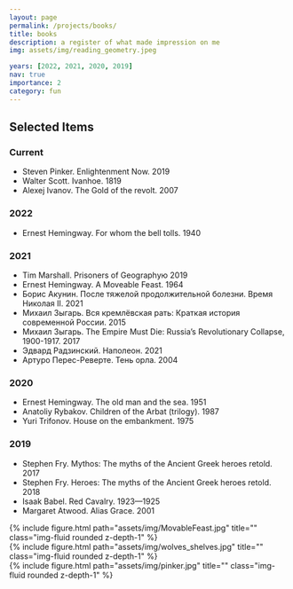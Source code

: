 ```yaml
---
layout: page
permalink: /projects/books/
title: books
description: a register of what made impression on me
img: assets/img/reading_geometry.jpeg

years: [2022, 2021, 2020, 2019]
nav: true
importance: 2
category: fun
---
```


## Selected Items

### Current
* Steven Pinker. Enlightenment Now. 2019
* Walter Scott. Ivanhoe. 1819
* Alexej Ivanov. The Gold of the revolt. 2007

### 2022
* Ernest Hemingway. For whom the bell tolls. 1940

### 2021
* Tim Marshall. Prisoners of Geographyю 2019
* Ernest Hemingway. A Moveable Feast. 1964
* Борис Акунин. После тяжелой продолжительной болезни. Время Николая II. 2021
* Михаил Зыгарь. Вся кремлёвская рать: Краткая история современной России. 2015
* Михаил Зыгарь. The Empire Must Die: Russia’s Revolutionary Collapse, 1900-1917. 2017
* Эдвард Радзинский. Наполеон. 2021
* Артуро Перес-Реверте. Тень орла. 2004

### 2020
* Ernest Hemingway. The old man and the sea. 1951
* Anatoliy Rybakov. Children of the Arbat (trilogy). 1987
* Yuri Trifonov. House on the embankment. 1975


### 2019
* Stephen Fry. Mythos: The myths of the Ancient Greek heroes retold. 2017
* Stephen Fry. Heroes: The myths of the Ancient Greek heroes retold. 2018
* Isaak Babel. Red Cavalry. 1923—1925
* Margaret Atwood. Alias Grace. 2001


<div class="row justify-content-sm-center">
    <div class="col-sm-4 mt-3 mt-md-0">
        {% include figure.html path="assets/img/MovableFeast.jpg" title="" class="img-fluid rounded z-depth-1" %}
    </div>
    <div class="col-sm-4 mt-3 mt-md-0">
        {% include figure.html path="assets/img/wolves_shelves.jpg" title="" class="img-fluid rounded z-depth-1" %}
    </div>
    <div class="col-sm-4 mt-3 mt-md-0">
        {% include figure.html path="assets/img/pinker.jpg" title="" class="img-fluid rounded z-depth-1" %}
    </div>
</div>

